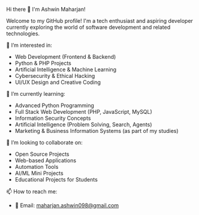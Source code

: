 Hi there 👋 I'm Ashwin Maharjan!

Welcome to my GitHub profile! I'm a tech enthusiast and aspiring developer currently exploring the world of software development and related technologies.

👀 I’m interested in:
- Web Development (Frontend & Backend)
- Python & PHP Projects
- Artificial Intelligence & Machine Learning
- Cybersecurity & Ethical Hacking
- UI/UX Design and Creative Coding

🌱 I’m currently learning:
- Advanced Python Programming
- Full Stack Web Development (PHP, JavaScript, MySQL)
- Information Security Concepts
- Artificial Intelligence (Problem Solving, Search, Agents)
- Marketing & Business Information Systems (as part of my studies)

💞️ I’m looking to collaborate on:
- Open Source Projects
- Web-based Applications
- Automation Tools
- AI/ML Mini Projects
- Educational Projects for Students

📫 How to reach me:
- 📧 Email: maharjan.ashwin098@gmail.com

<!---
AshwinMaharjan/AshwinMaharjan is a ✨ special ✨ repository because its `README.md` (this file) appears on your GitHub profile.
You can click the Preview link to take a look at your changes.
--->
